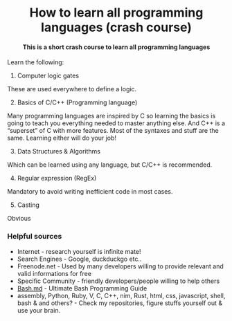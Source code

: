 <h1 align="center">
  How to learn all programming languages (crash course)
  <h4 align="center">This is a short crash course to learn all programming languages</h4>
</h1>

Learn the following:
1. Computer logic gates

These are used everywhere to define a logic.

2. Basics of C/C++ (Programming language)

Many programming languages are inspired by C so learning the basics is going to teach you everything needed to master anything else. And C++ is a “superset” of C with more features. Most of the syntaxes and stuff are the same. Learning either will do your job!

3. Data Structures & Algorithms

Which can be learned using any language, but C/C++ is recommended.

4. Regular expression (RegEx)

Mandatory to avoid writing inefficient code in most cases.

5. Casting

Obvious

### Helpful sources
- Internet - research yourself is infinite mate!
- Search Engines - Google, duckduckgo etc..
- Freenode.net - Used by many developers willing to provide relevant and valid informations for free
- Specific Community - friendly developers/people willing to help others
- <a href=https://github.com/Uniminin/crash-course/blob/master/Bash.md>Bash.md</a> - Ultimate Bash Programming Guide
- assembly, Python, Ruby, V, C, C++, nim, Rust, html, css, javascript, shell, bash & and others? - Check my repositories, figure stuffs yourself out & use your brain. 
